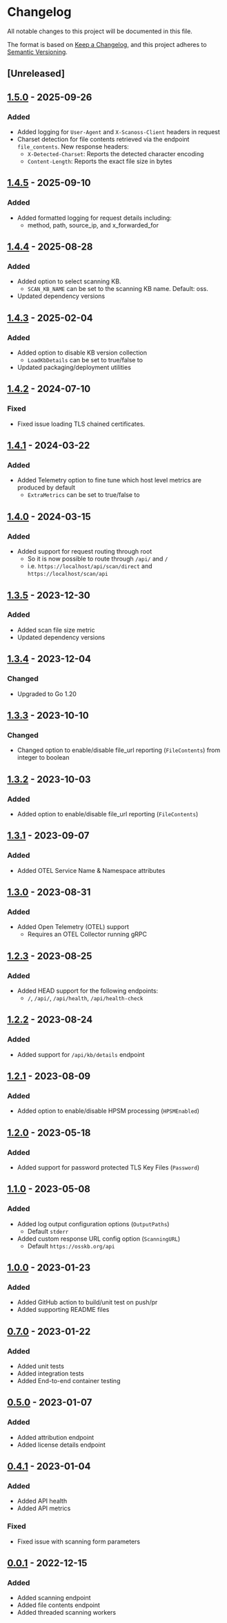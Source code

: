 # Changelog

All notable changes to this project will be documented in this file.

The format is based on [Keep a Changelog](https://keepachangelog.com/en/1.0.0/),
and this project adheres to [Semantic Versioning](https://semver.org/spec/v2.0.0.html).

## [Unreleased]

## [1.5.0] - 2025-09-26
### Added
- Added logging for `User-Agent` and `X-Scanoss-Client` headers in request
- Charset detection for file contents retrieved via the endpoint `file_contents`. New response headers:
  - `X-Detected-Charset`: Reports the detected character encoding
  - `Content-Length`: Reports the exact file size in bytes

## [1.4.5] - 2025-09-10
### Added
- Added formatted logging for request details including:
  - method, path, source_ip, and x_forwarded_for

## [1.4.4] - 2025-08-28
### Added
- Added option to select scanning KB.
  - `SCAN_KB_NAME` can be set to the scanning KB name. Default: oss. 
- Updated dependency versions

## [1.4.3] - 2025-02-04
### Added
- Added option to disable KB version collection
  - `LoadKbDetails` can be set to true/false to
- Updated packaging/deployment utilities

## [1.4.2] - 2024-07-10
### Fixed
- Fixed issue loading TLS chained certificates.

## [1.4.1] - 2024-03-22
### Added
- Added Telemetry option to fine tune which host level metrics are produced by default
  - `ExtraMetrics` can be set to true/false to

## [1.4.0] - 2024-03-15
### Added
- Added support for request routing through root
  - So it is now possible to route through `/api/` and `/`
  - i.e. `https://localhost/api/scan/direct` and `https://localhost/scan/api`

## [1.3.5] - 2023-12-30
### Added
- Added scan file size metric
- Updated dependency versions

## [1.3.4] - 2023-12-04
### Changed
- Upgraded to Go 1.20

## [1.3.3] - 2023-10-10
### Changed
- Changed option to enable/disable file_url reporting (`FileContents`) from integer to boolean

## [1.3.2] - 2023-10-03
### Added
- Added option to enable/disable file_url reporting (`FileContents`)

## [1.3.1] - 2023-09-07
### Added
- Added OTEL Service Name & Namespace attributes

## [1.3.0] - 2023-08-31
### Added
- Added Open Telemetry (OTEL) support
  - Requires an OTEL Collector running gRPC

## [1.2.3] - 2023-08-25
### Added
- Added HEAD support for the following endpoints:
  - `/`, `/api/`, `/api/health`, `/api/health-check`

## [1.2.2] - 2023-08-24
### Added
- Added support for `/api/kb/details` endpoint

## [1.2.1] - 2023-08-09
### Added
- Added option to enable/disable HPSM processing (`HPSMEnabled`)

## [1.2.0] - 2023-05-18
### Added
- Added support for password protected TLS Key Files (`Password`)

## [1.1.0] - 2023-05-08
### Added
- Added log output configuration options (`OutputPaths`)
  - Default `stderr`
- Added custom response URL config option (`ScanningURL`)
  - Default `https://osskb.org/api`

## [1.0.0] - 2023-01-23
### Added
- Added GitHub action to build/unit test on push/pr
- Added supporting README files

## [0.7.0] - 2023-01-22
### Added
- Added unit tests
- Added integration tests
- Added End-to-end container testing

## [0.5.0] - 2023-01-07
### Added
- Added attribution endpoint
- Added license details endpoint

## [0.4.1] - 2023-01-04
### Added
- Added API health
- Added API metrics
### Fixed
- Fixed issue with scanning form parameters

## [0.0.1] - 2022-12-15
### Added
- Added scanning endpoint
- Added file contents endpoint
- Added threaded scanning workers

[0.0.1]: https://github.com/scanoss/api.go/compare/v0.0.0...v0.0.1
[0.4.1]: https://github.com/scanoss/api.go/compare/v0.0.1...v0.4.1
[0.5.0]: https://github.com/scanoss/api.go/compare/v0.4.1...v0.5.0
[0.7.0]: https://github.com/scanoss/api.go/compare/v0.5.0...v0.7.0
[1.0.0]: https://github.com/scanoss/api.go/compare/v0.7.0...v1.0.0
[1.1.0]: https://github.com/scanoss/api.go/compare/v1.0.0...v1.1.0
[1.2.0]: https://github.com/scanoss/api.go/compare/v1.1.0...v1.2.0
[1.2.1]: https://github.com/scanoss/api.go/compare/v1.2.0...v1.2.1
[1.2.2]: https://github.com/scanoss/api.go/compare/v1.2.1...v1.2.2
[1.2.3]: https://github.com/scanoss/api.go/compare/v1.2.2...v1.2.3
[1.3.0]: https://github.com/scanoss/api.go/compare/v1.2.3...v1.3.0
[1.3.1]: https://github.com/scanoss/api.go/compare/v1.3.0...v1.3.1
[1.3.2]: https://github.com/scanoss/api.go/compare/v1.3.1...v1.3.2
[1.3.3]: https://github.com/scanoss/api.go/compare/v1.3.2...v1.3.3
[1.3.4]: https://github.com/scanoss/api.go/compare/v1.3.3...v1.3.4
[1.3.5]: https://github.com/scanoss/api.go/compare/v1.3.4...v1.3.5
[1.4.0]: https://github.com/scanoss/api.go/compare/v1.3.5...v1.4.0
[1.4.1]: https://github.com/scanoss/api.go/compare/v1.4.0...v1.4.1
[1.4.2]: https://github.com/scanoss/api.go/compare/v1.4.1...v1.4.2
[1.4.3]: https://github.com/scanoss/api.go/compare/v1.4.2...v1.4.3
[1.4.4]: https://github.com/scanoss/api.go/compare/v1.4.3...v1.4.4
[1.4.5]: https://github.com/scanoss/api.go/compare/v1.4.4...v1.4.5
[1.4.5]: https://github.com/scanoss/api.go/compare/v1.4.4...v1.4.5
[1.5.0]: https://github.com/scanoss/api.go/compare/v1.4.5...v1.5.0


